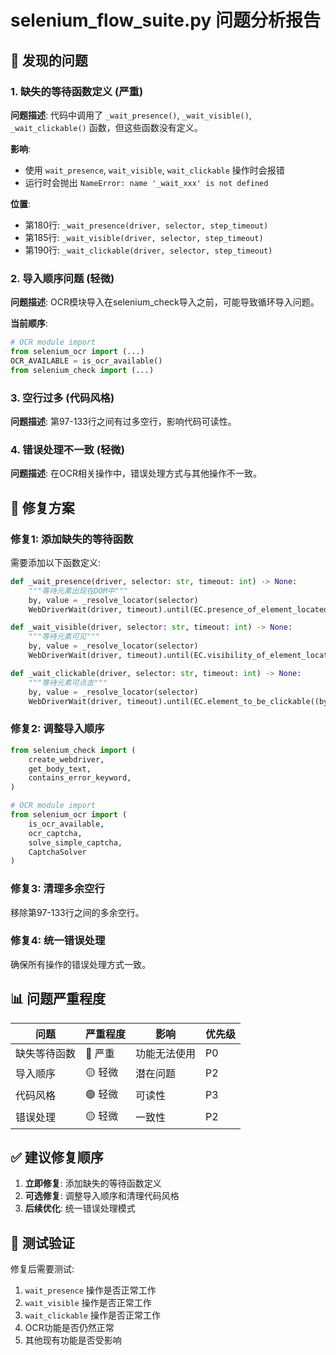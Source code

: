 # selenium_flow_suite.py 问题分析报告

## 🚨 发现的问题

### 1. **缺失的等待函数定义** (严重)
**问题描述**: 代码中调用了 `_wait_presence()`, `_wait_visible()`, `_wait_clickable()` 函数，但这些函数没有定义。

**影响**: 
- 使用 `wait_presence`, `wait_visible`, `wait_clickable` 操作时会报错
- 运行时会抛出 `NameError: name '_wait_xxx' is not defined`

**位置**:
- 第180行: `_wait_presence(driver, selector, step_timeout)`
- 第185行: `_wait_visible(driver, selector, step_timeout)`  
- 第190行: `_wait_clickable(driver, selector, step_timeout)`

### 2. **导入顺序问题** (轻微)
**问题描述**: OCR模块导入在selenium_check导入之前，可能导致循环导入问题。

**当前顺序**:
```python
# OCR module import
from selenium_ocr import (...)
OCR_AVAILABLE = is_ocr_available()
from selenium_check import (...)
```

### 3. **空行过多** (代码风格)
**问题描述**: 第97-133行之间有过多空行，影响代码可读性。

### 4. **错误处理不一致** (轻微)
**问题描述**: 在OCR相关操作中，错误处理方式与其他操作不一致。

## 🔧 修复方案

### 修复1: 添加缺失的等待函数

需要添加以下函数定义:

```python
def _wait_presence(driver, selector: str, timeout: int) -> None:
    """等待元素出现在DOM中"""
    by, value = _resolve_locator(selector)
    WebDriverWait(driver, timeout).until(EC.presence_of_element_located((by, value)))

def _wait_visible(driver, selector: str, timeout: int) -> None:
    """等待元素可见"""
    by, value = _resolve_locator(selector)
    WebDriverWait(driver, timeout).until(EC.visibility_of_element_located((by, value)))

def _wait_clickable(driver, selector: str, timeout: int) -> None:
    """等待元素可点击"""
    by, value = _resolve_locator(selector)
    WebDriverWait(driver, timeout).until(EC.element_to_be_clickable((by, value)))
```

### 修复2: 调整导入顺序

```python
from selenium_check import (
    create_webdriver,
    get_body_text,
    contains_error_keyword,
)

# OCR module import
from selenium_ocr import (
    is_ocr_available,
    ocr_captcha,
    solve_simple_captcha,
    CaptchaSolver
)
```

### 修复3: 清理多余空行

移除第97-133行之间的多余空行。

### 修复4: 统一错误处理

确保所有操作的错误处理方式一致。

## 📊 问题严重程度

| 问题 | 严重程度 | 影响 | 优先级 |
|------|----------|------|--------|
| 缺失等待函数 | 🔴 严重 | 功能无法使用 | P0 |
| 导入顺序 | 🟡 轻微 | 潜在问题 | P2 |
| 代码风格 | 🟢 轻微 | 可读性 | P3 |
| 错误处理 | 🟡 轻微 | 一致性 | P2 |

## ✅ 建议修复顺序

1. **立即修复**: 添加缺失的等待函数定义
2. **可选修复**: 调整导入顺序和清理代码风格
3. **后续优化**: 统一错误处理模式

## 🧪 测试验证

修复后需要测试:
1. `wait_presence` 操作是否正常工作
2. `wait_visible` 操作是否正常工作  
3. `wait_clickable` 操作是否正常工作
4. OCR功能是否仍然正常
5. 其他现有功能是否受影响